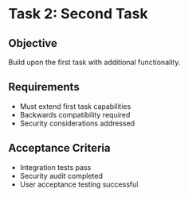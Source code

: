 # Task 2: Second Task

## Objective
Build upon the first task with additional functionality.

## Requirements
- Must extend first task capabilities
- Backwards compatibility required
- Security considerations addressed

## Acceptance Criteria
- Integration tests pass
- Security audit completed
- User acceptance testing successful